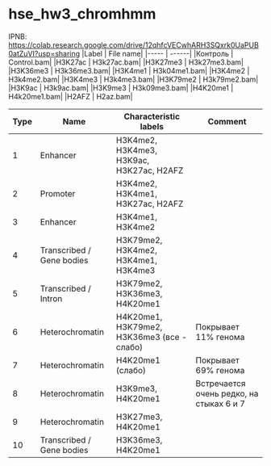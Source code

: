 # hse_hw3_chromhmm
IPNB: https://colab.research.google.com/drive/12qhfcVECwhARH3SQxrk0UaPUB0atZuVI?usp=sharing
|Label | File name|
|----- | ------|
|Контроль | Control.bam|
|H3K27ac | H3k27ac.bam|
|H3K27me3 | H3k27me3.bam|
|H3K36me3 | H3k36me3.bam|
|H3K4me1 | H3k04me1.bam|
|H3K4me2 | H3k4me2.bam|
|H3K4me3 | H3k4me3.bam|
|H3K79me2 | H3k79me2.bam|
|H3K9ac | H3k9ac.bam|
|H3K9me3 | H3k09me3.bam|
|H4K20me1 | H4k20me1.bam|
|H2AFZ | H2az.bam|

|Type|Name|Characteristic labels|Comment|
|----|-----|-----|----|
|1	| Enhancer	| H3K4me2, H3K4me3, H3K9ac, H3K27ac, H2AFZ|  |
|2	| Promoter	| H3K4me2, H3K4me1, H3K27ac, H2AFZ|  |	
|3	| Enhancer	| H3K4me1, H3K4me2|   |	
|4	| Transcribed / Gene bodies	| H3K79me2, H3K4me2, H3K4me1, H3K4me3|   |	
|5	| Transcribed / Intron	| H3K79me2, H3K36me3, H4K20me1||
|6	| Heterochromatin	| H4K20me1, H3K79me2, H3K36me3 (все - слабо) |	Покрывает 11% генома|
|7	| Heterochromatin	| H4K20me1 (слабо) |	Покрывает 69% генома|
|8	| Heterochromatin	| H3K9me3, H4K20me1	| Встречается очень редко, на стыках 6 и 7|
|9	| Heterochromatin	| H3K27me3, H4K20me1|   |
|10	| Transcribed / Gene bodies	| H3K36me3, H4K20me1|	  |
